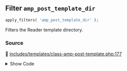 ## Filter `amp_post_template_dir`

```php
apply_filters( 'amp_post_template_dir' );
```

Filters the Reader template directory.

### Source

:link: [includes/templates/class-amp-post-template.php:177](/includes/templates/class-amp-post-template.php#L177)

<details>
<summary>Show Code</summary>

```php
$template_dir = apply_filters( 'amp_post_template_dir', AMP__DIR__ . '/templates' );
```

</details>

